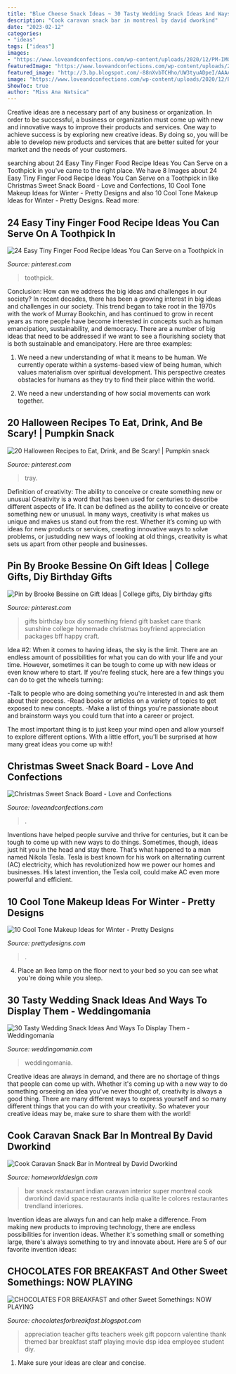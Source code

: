 ```yaml
---
title: "Blue Cheese Snack Ideas ~ 30 Tasty Wedding Snack Ideas And Ways To Display Them"
description: "Cook caravan snack bar in montreal by david dworkind"
date: "2023-02-12"
categories:
- "ideas"
tags: ["ideas"]
images:
- "https://www.loveandconfections.com/wp-content/uploads/2020/12/PM-IMG_5217-christmas-snack-board.jpg"
featuredImage: "https://www.loveandconfections.com/wp-content/uploads/2020/12/PM-IMG_5217-christmas-snack-board.jpg"
featured_image: "http://3.bp.blogspot.com/-88nXvbTCHho/UW3tyuADpeI/AAAAAAAAAyQ/q7ktWp7n94g/s1600/IMG_5289.JPG"
image: "https://www.loveandconfections.com/wp-content/uploads/2020/12/PM-IMG_5217-christmas-snack-board.jpg"
ShowToc: true
author: "Miss Ana Watsica"
---
```



Creative ideas are a necessary part of any business or organization. In order to be successful, a business or organization must come up with new and innovative ways to improve their products and services. One way to achieve success is by exploring new creative ideas. By doing so, you will be able to develop new products and services that are better suited for your market and the needs of your customers.

	

		
searching about 24 Easy Tiny Finger Food Recipe Ideas You Can Serve on a Toothpick in you've came to the right place. We have 8 Images about 24 Easy Tiny Finger Food Recipe Ideas You Can Serve on a Toothpick in like Christmas Sweet Snack Board - Love and Confections, 10 Cool Tone Makeup Ideas for Winter - Pretty Designs and also 10 Cool Tone Makeup Ideas for Winter - Pretty Designs. Read more:
		
    
## 24 Easy Tiny Finger Food Recipe Ideas You Can Serve On A Toothpick In

<img loading=lazy src="https://i.pinimg.com/736x/cd/3f/58/cd3f586a21fb5a8275cbf495be2a8a05.jpg" onerror="this.onerror=null;this.src='https://tse2.mm.bing.net/th?id=OIP.XPNh-pEcmUNXqqkDOofpJAHaLG&amp;pid=15.1';" alt="24 Easy Tiny Finger Food Recipe Ideas You Can Serve on a Toothpick in">

_Source: pinterest.com_

>toothpick. 

	

Conclusion: How can we address the big ideas and challenges in our society?
In recent decades, there has been a growing interest in big ideas and challenges in our society. This trend began to take root in the 1970s with the work of Murray Bookchin, and has continued to grow in recent years as more people have become interested in concepts such as human emancipation, sustainability, and democracy.
There are a number of big ideas that need to be addressed if we want to see a flourishing society that is both sustainable and emancipatory. Here are three examples:

1) We need a new understanding of what it means to be human. We currently operate within a systems-based view of being human, which values materialism over spiritual development. This perspective creates obstacles for humans as they try to find their place within the world.

2) We need a new understanding of how social movements can work together.

    
## 20 Halloween Recipes To Eat, Drink, And Be Scary! | Pumpkin Snack

<img loading=lazy src="https://i.pinimg.com/736x/2e/a5/99/2ea599b26b43eb81debb4cb86a7446f0.jpg" onerror="this.onerror=null;this.src='https://tse2.mm.bing.net/th?id=OIP.A1Ot3d0bZjooMgk7dfB1jwHaLE&amp;pid=15.1';" alt="20 Halloween Recipes to Eat, Drink, and Be Scary! | Pumpkin snack">

_Source: pinterest.com_

>tray. 

	

Definition of creativity: The ability to conceive or create something new or unusual
Creativity is a word that has been used for centuries to describe different aspects of life. It can be defined as the ability to conceive or create something new or unusual. In many ways, creativity is what makes us unique and makes us stand out from the rest. Whether it’s coming up with ideas for new products or services, creating innovative ways to solve problems, or justudding new ways of looking at old things, creativity is what sets us apart from other people and businesses.

    
## Pin By Brooke Bessine On Gift Ideas | College Gifts, Diy Birthday Gifts

<img loading=lazy src="https://i.pinimg.com/736x/31/2a/1d/312a1d7a4db5e8c47e02a25557c0b13f.jpg" onerror="this.onerror=null;this.src='https://tse1.mm.bing.net/th?id=OIP.cvG8UUw8qwwETE9f1PMGkAHaHa&amp;pid=15.1';" alt="Pin by Brooke Bessine on Gift Ideas | College gifts, Diy birthday gifts">

_Source: pinterest.com_

>gifts birthday box diy something friend gift basket care thank sunshine college homemade christmas boyfriend appreciation packages bff happy craft. 

	

Idea #2:
When it comes to having ideas, the sky is the limit. There are an endless amount of possibilities for what you can do with your life and your time. However, sometimes it can be tough to come up with new ideas or even know where to start.
If you're feeling stuck, here are a few things you can do to get the wheels turning:

-Talk to people who are doing something you're interested in and ask them about their process.
-Read books or articles on a variety of topics to get exposed to new concepts.
-Make a list of things you're passionate about and brainstorm ways you could turn that into a career or project.

The most important thing is to just keep your mind open and allow yourself to explore different options. With a little effort, you'll be surprised at how many great ideas you come up with!

    
## Christmas Sweet Snack Board - Love And Confections

<img loading=lazy src="https://www.loveandconfections.com/wp-content/uploads/2020/12/PM-IMG_5217-christmas-snack-board.jpg" onerror="this.onerror=null;this.src='https://tse4.mm.bing.net/th?id=OIP.CXTnVGztPYTRiuOz3ynXMAHaLH&amp;pid=15.1';" alt="Christmas Sweet Snack Board - Love and Confections">

_Source: loveandconfections.com_

>. 

	

Inventions have helped people survive and thrive for centuries, but it can be tough to come up with new ways to do things. Sometimes, though, ideas just hit you in the head and stay there. That’s what happened to a man named Nikola Tesla. Tesla is best known for his work on alternating current (AC) electricity, which has revolutionized how we power our homes and businesses. His latest invention, the Tesla coil, could make AC even more powerful and efficient.

    
## 10 Cool Tone Makeup Ideas For Winter - Pretty Designs

<img loading=lazy src="https://www.prettydesigns.com/wp-content/uploads/2014/11/Glitter-Eyeshadow.jpg" onerror="this.onerror=null;this.src='https://tse1.mm.bing.net/th?id=OIP.xwaP38BCRvShrlLcMjoxBgHaM1&amp;pid=15.1';" alt="10 Cool Tone Makeup Ideas for Winter - Pretty Designs">

_Source: prettydesigns.com_

>. 

	

4. Place an Ikea lamp on the floor next to your bed so you can see what you're doing while you sleep.

    
## 30 Tasty Wedding Snack Ideas And Ways To Display Them - Weddingomania

<img loading=lazy src="https://i.weddingomania.com/30-Tasty-Wedding-Snack-Ideas13.jpg" onerror="this.onerror=null;this.src='https://tse1.mm.bing.net/th?id=OIP.M8F0o-1lQ2EJ3EfU2LZtzwAAAA&amp;pid=15.1';" alt="30 Tasty Wedding Snack Ideas And Ways To Display Them - Weddingomania">

_Source: weddingomania.com_

>weddingomania. 

	

Creative ideas are always in demand, and there are no shortage of things that people can come up with. Whether it's coming up with a new way to do something orseeing an idea you've never thought of, creativity is always a good thing. There are many different ways to express yourself and so many different things that you can do with your creativity. So whatever your creative ideas may be, make sure to share them with the world!

    
## Cook Caravan Snack Bar In Montreal By David Dworkind

<img loading=lazy src="http://homeworlddesign.com/wp-content/uploads/2017/10/Cook-Caravan-Snack-Bar-10.jpg" onerror="this.onerror=null;this.src='https://tse4.mm.bing.net/th?id=OIP.eSIrogObzl9oVvm-bnQ_fwHaLH&amp;pid=15.1';" alt="Cook Caravan Snack Bar in Montreal by David Dworkind">

_Source: homeworlddesign.com_

>bar snack restaurant indian caravan interior super montreal cook dworkind david space restaurants india qualite le colores restaurantes trendland interiores. 

	

Invention ideas are always fun and can help make a difference. From making new products to improving technology, there are endless possibilities for invention ideas. Whether it's something small or something large, there's always something to try and innovate about. Here are 5 of our favorite invention ideas:

    
## CHOCOLATES FOR BREAKFAST And Other Sweet Somethings: NOW PLAYING

<img loading=lazy src="http://3.bp.blogspot.com/-88nXvbTCHho/UW3tyuADpeI/AAAAAAAAAyQ/q7ktWp7n94g/s1600/IMG_5289.JPG" onerror="this.onerror=null;this.src='https://tse4.mm.bing.net/th?id=OIP.Ex8HAiy3fNUUyoKRy1ZbwAHaJ4&amp;pid=15.1';" alt="CHOCOLATES FOR BREAKFAST and other Sweet Somethings: NOW PLAYING">

_Source: chocolatesforbreakfast.blogspot.com_

>appreciation teacher gifts teachers week gift popcorn valentine thank themed bar breakfast staff playing movie dsp idea employee student diy. 

	

1. Make sure your ideas are clear and concise.

